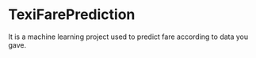 # TexiFarePrediction
It is a machine learning project used to predict fare according to data you gave.

